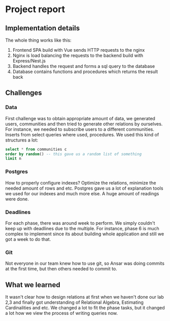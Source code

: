 # Project report

## Implementation details

The whole thing works like this:

1. Frontend SPA build with Vue sends HTTP requests to the nginx
2. Nginx is load balancing the requests to the backend build with Express/Nest.js
3. Backend handles the request and forms a sql query to the database
4. Database contains functions and procedures which returns the result back

## Challenges

### Data

First challenge was to obtain appropriate amount of data, we generated users, communities and then tried to generate other relations by ourselves. For instance, we needed to subscribe users to a different communities. Inserts from select queries where used, procedures. We used this kind of structures a lot:

```sql
select * from communities c
order by random() -- this gave us a random list of something
limit n
```

### Postgres

How to properly configure indexes? Optimize the relations, minimize the needed amount of rows and etc. Postgres gave us a lot of explanation tools we used for our indexes and much more else. A huge amount of readings were done.

### Deadlines

For each phase, there was around week to perform. We simply couldn't keep up with deadlines due to the multiple. For instance, phase 6 is much complex to implement since its about building whole application and still we got a week to do that.

### Git

Not everyone in our team knew how to use git, so Ansar was doing commits at the first time, but then others needed to commit to.

## What we learned

It wasn't clear how to design relations at first when we haven't done our lab 2,3 and finally got understanding of Relational Algebra, Estimating Cardinalities and etc. We changed a lot to fit the phase tasks, but it changed a lot how we view the process of writing queries now.
